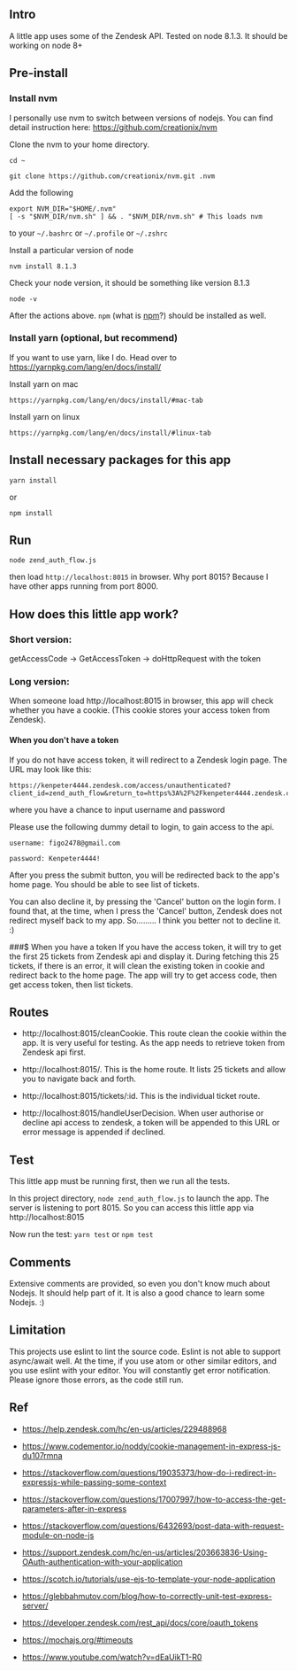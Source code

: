 ## Intro
A little app uses some of the Zendesk API. Tested on node 8.1.3. It should be working on node 8+

## Pre-install

### Install nvm
I personally use nvm to switch between versions of nodejs. You can find detail instruction here:  https://github.com/creationix/nvm

Clone the nvm to your home directory.
~~~~
cd ~
~~~~
~~~~
git clone https://github.com/creationix/nvm.git .nvm
~~~~

Add the following
~~~~
export NVM_DIR="$HOME/.nvm"
[ -s "$NVM_DIR/nvm.sh" ] && . "$NVM_DIR/nvm.sh" # This loads nvm
~~~~

to your ```~/.bashrc``` or ```~/.profile``` or ```~/.zshrc```


Install a particular version of node
~~~~
nvm install 8.1.3
~~~~

Check your node version, it should be something like version 8.1.3
~~~~
node -v
~~~~

After the actions above. ```npm``` (what is [npm](https://docs.npmjs.com/getting-started/what-is-npm)?) should be installed as well.

### Install yarn (optional, but recommend)
If you want to use yarn, like I do. Head over to https://yarnpkg.com/lang/en/docs/install/

Install yarn on mac
~~~~
https://yarnpkg.com/lang/en/docs/install/#mac-tab
~~~~

Install yarn on linux
~~~~
https://yarnpkg.com/lang/en/docs/install/#linux-tab
~~~~

## Install necessary packages for this app
~~~~
yarn install
~~~~
or
~~~~
npm install
~~~~

## Run
~~~~
node zend_auth_flow.js
~~~~

then
load ```http://localhost:8015``` in browser. Why port 8015? Because I have other apps running from port 8000.


## How does this little app work?


### Short version:
getAccessCode -> GetAccessToken -> doHttpRequest with the token

### Long version:
When someone load http://localhost:8015 in browser, this app will check whether you have a cookie. (This cookie stores your access token from Zendesk).

#### When you don't have a token
If you do not have access token, it will redirect to a Zendesk login page. The URL may look like this:

~~~~
https://kenpeter4444.zendesk.com/access/unauthenticated?client_id=zend_auth_flow&return_to=https%3A%2F%2Fkenpeter4444.zendesk.com%2Foauth%2Fauthorizations%2Fnew%3Fresponse_type%3Dcode%26client_id%3Dzend_auth_flow%26scope%3Dread%2520write
~~~~

where you have a chance to input username and password

Please use the following dummy detail to login, to gain access to the api.

```username: figo2478@gmail.com```

```password: Kenpeter4444!```

After you press the submit button, you will be redirected back to the app's home page. You should be able to see list of tickets.

You can also decline it, by pressing the 'Cancel' button on the login form. I found that, at the time, when I press the 'Cancel' button, Zendesk does not redirect myself back to my app. So......... I think you better not to decline it. :)


###$ When you have a token
If you have the access token, it will try to get the first 25 tickets from Zendesk api and display it. During fetching this 25 tickets, if there is an error, it will clean the existing token in cookie and redirect back to the home page. The app will try to get access code, then get access token, then list tickets.


## Routes

* http://localhost:8015/cleanCookie. This route clean the cookie within the app. It is very useful for testing. As the app needs to retrieve token from Zendesk api first.

* http://localhost:8015/. This is the home route. It lists 25 tickets and allow you to navigate back and forth.

* http://localhost:8015/tickets/:id. This is the individual ticket route.

* http://localhost:8015/handleUserDecision. When user authorise or decline api access to zendesk, a token will be appended to this URL or error message is appended if declined.


## Test
This little app must be running first, then we run all the tests.

In this project directory, ```node zend_auth_flow.js``` to launch the app. The server is listening to port 8015. So you can access this little app via http://localhost:8015

Now run the test: ```yarn test``` or ```npm test```


## Comments
Extensive comments are provided, so even you don't know much about Nodejs. It should help part of it. It is also a good chance to learn some Nodejs. :)


## Limitation

This projects use eslint to lint the source code. Eslint is not able to support async/await well. At the time, if you use atom or other similar editors, and you use eslint with your editor. You will constantly get error notification. Please ignore those errors, as the code still run.

## Ref
* https://help.zendesk.com/hc/en-us/articles/229488968
* https://www.codementor.io/noddy/cookie-management-in-express-js-du107rmna
* https://stackoverflow.com/questions/19035373/how-do-i-redirect-in-expressjs-while-passing-some-context
* https://stackoverflow.com/questions/17007997/how-to-access-the-get-parameters-after-in-express

* https://stackoverflow.com/questions/6432693/post-data-with-request-module-on-node-js
* https://support.zendesk.com/hc/en-us/articles/203663836-Using-OAuth-authentication-with-your-application
* https://scotch.io/tutorials/use-ejs-to-template-your-node-application
* https://glebbahmutov.com/blog/how-to-correctly-unit-test-express-server/

* https://developer.zendesk.com/rest_api/docs/core/oauth_tokens
* https://mochajs.org/#timeouts
* https://www.youtube.com/watch?v=dEaUikT1-R0
